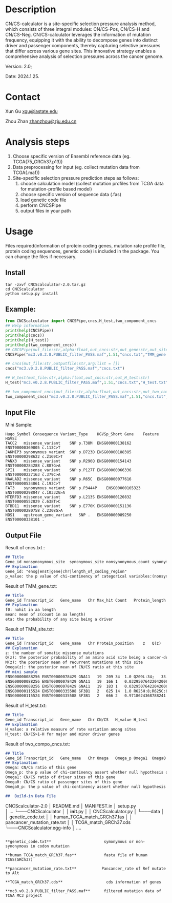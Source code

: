# Description

CN/CS-calculator is a site-specific selection pressure analysis method, which consists of three integral modules: CN/CS-Pos, CN/CS-H and CN/CS-Neg. CN/CS-calculator leverages the information of mutation frequency, equipping it with the ability to decompose genes into distinct driver and passenger components, thereby capturing selective pressures that differ across various gene sites. This innovative strategy enables a comprehensive analysis of selection pressures across the cancer genome.

Version: 2.0; 

Date: 2024.1.25.

# Contact

Xun Gu		xgu@iastate.edu

Zhou Zhan	zhanzhou@zju.edu.cn

# Analysis steps

1. Choose specific version of Ensembl reference data (eg. TCGA(75_GRCh37.p13))
2. Data preprocessing for input (eg. collect mutation data from TCGA(.maf))
3. Site-specific selection pressure prediction steps as follows:
   1. choose calculation model (collect mutation profiles from TCGA data for mutation-profile based model)
   2. choose specific version of sequence data (.fas)
   3. load genetic code file
   4. perform CNCSPipe
   5. output files in your path

# Usage

Files required(information of protein coding genes, mutation rate profile file, protein coding sequences, genetic code) is included in the package. You can change the files if necessary.
	
## Install

```shell
tar -zxvf CNCScalculator-2.0.tar.gz
cd CNCScalculator
python setup.py install
```

## Example:

```python
from CNCScalculator import CNCSPipe,cncs,H_test,two_component_cncs
## Help information
print(help(CNCSPipe))
print(help(cncs))
print(help(H_test))
print(help(two_component_cncs))
## CNCSPipe(mut_file:str,alpha:float,out_cncs:str,out_gene:str,out_site:str,out_two_component_cncs:str,out_H_test:str)
CNCSPipe("mc3.v0.2.8.PUBLIC_filter_PASS.maf",1.51,"cncs.txt","TMM_gene.txt","TMM_site.txt","two_compo_cncs.txt","H_test.txt")

## cncs(mut_file:str,outputfile:str,arg:list = [])
cncs("mc3.v0.2.8.PUBLIC_filter_PASS.maf","cncs.txt")

## H_test(mut_file:str,alpha:float,out_cncs:str,out_H_test:str)
H_test("mc3.v0.2.8.PUBLIC_filter_PASS.maf",1.51,"cncs.txt","H_test.txt")

## two_component_cncs(mut_file:str,alpha:float,out_cncs:str,out_two_component_cncs:str)
two_component_cncs("mc3.v0.2.8.PUBLIC_filter_PASS.maf",1.51,"cncs.txt","two_compo_cncs.txt")
```

## Input File

Mini Sample:

```
Hugo_Symbol	Consequence	Variant_Type	HGVSp_Short	Gene	Feature	HGVSc
TACC2	missense_variant	SNP	p.T38M	ENSG00000138162	ENST00000369005	c.113C>T
JAKMIP3	synonymous_variant	SNP	p.D723D	ENSG00000188385	ENST00000298622	c.2169C>T
PANX3	missense_variant	SNP	p.R296Q	ENSG00000154143	ENST00000284288	c.887G>A
SPI1	missense_variant	SNP	p.P127T	ENSG00000066336	ENST00000227163	c.379C>A
NAALAD2	missense_variant	SNP	p.R65C	ENSG00000077616	ENST00000534061	c.193C>T
FAT3	synonymous_variant	SNP	p.P3444P	ENSG00000165323	ENST00000298047	c.10332G>A
MTERFD3	missense_variant	SNP	p.L213S	ENSG00000120832	ENST00000552029	c.638T>C
BTBD11	missense_variant	SNP	p.E770K	ENSG00000151136	ENST00000280758	c.2308G>A
NOS1	upstream_gene_variant	SNP	.	ENSG00000089250	ENST00000338101	.
```

## Output File

Result of cncs.txt :

```markdown
## Title
Gene_id	nonsynonymous_site	synonymous_site	nonsynonymous_count	synonymous_count	nonsynonymous_site_with_mutation	CN	CS	CN/CS p_value
## Explanation
Gene_id: "ensg|enst|gene|chr|length_of_coding_region"
p_value: the p value of chi-continency of categorical variables:(nonsynonymous_site,synonymous_site) and (nonsynonymous_count,synonymous_count)
```

Result of TMM_gene.txt:

```markdown
## Title
Gene_id	Transcript_id	Gene_name	Chr	Max_hit	Count	Protein_length	Distribution	Mut_sites	f0	mean	variance	m0	m1	eta	LRT_p-value	Q(z)
## Explanation
f0: nohit in aa length
mean: mean of z(count in aa length)
eta: the probability of any site being a driver
```

Result of TMM_site.txt:

```markdown
## Title
Gene_id	Transcript_id	Gene_name	Chr	Protein_position	z	Q(z)	Protein_mutation	M(z)	Omega(z)
## Explanation
z: the number of somatic missense mutations
Q(z): the posterior probability of an amino acid site being a cancer-driver when the number (z) of somatic mutations is observed at this site
M(z): the posterior mean of recurrent mutations at this site
Omega(z): the posterior mean of CN/CS ratio at this site
## mini sample
ENSG00000088256	ENST00000078429	GNA11	19	209	34	1.0	Q209L:34;	33.06147756474409	8900.207358728772
ENSG00000088256	ENST00000078429	GNA11	19	166	1	0.03295076422042006	R166H:1;	0.07036662907632019	18.94281913709293
ENSG00000088256	ENST00000078429	GNA11	19	183	1	0.03295076422042006	R183C:1;	0.07036662907632019	18.94281913709293
ENSG00000115524	ENST00000335508	SF3B1	2	625	14	1.0	R625H:8;R625C:6;	13.020953605053787	12411.247750114364
ENSG00000115524	ENST00000335508	SF3B1	2	666	2	0.9718624368788241	K666T:2;	2.53100158441306	2412.4874930734936
```

Result of H_test.txt:

```markdown
## Title
Gene_id	Transcript_id	Gene_name	Chr	CN/CS	H_value	H_test
## Explanation
H_value: a relative measure of rate variation among sites
H_test: CN/CS>1-H for major and minor driver genes
```

Result of two_compo_cncs.txt:

```markdown
## Title
Gene_id	Transcript_id	Gene_name	Chr	Omega	Omega_p	Omega1	Omega0	Omega0_p
## Explanation
Omega: CN/CS ratio of this gene
Omega_p: the p value of chi-continency assert whether null hypothesis of CN/CS=1 can be statistically rejected.
Omega1: CN/CS ratio of driver sites of this gene
Omega0: CN/CS ratio of passenger sites of this gene
Omega0_p: the p value of chi-continency assert whether null hypothesis of Omega0=1 can be statistically rejected

##  Build-in Data File 

```
CNCScalculator-2.0
│	README.md
│	MANIFEST.in
│  setup.py    
│	...
└───CNCScalculator
│   │   __init__.py
│   │   CNCScalculator.py
│   └───data
│       │   genetic_code.txt
│       │   human_TCGA_match_GRCh37.fas
│       │   pancancer_mutation_rate.txt
│       │   TCGA_match_GRCh37.cds
└───CNCScalculator.egg-info
    │	....
```

**genetic_code.txt**                       symonymous or non-synonymous in codon mutation

**human_TCGA_match_GRCh37.fas**            fasta file of human TCGS(GRCh37)

**pancancer_mutation_rate.txt**	          Pancancer_rate of Ref mutate to Alt	

**TCGA_match_GRCh37.cds**	                cds information of genes

**mc3.v0.2.8.PUBLIC_filter_PASS.maf**      filtered mutation data of TCGA MC3 project